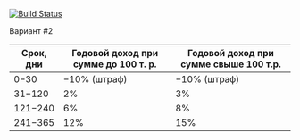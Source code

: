 [![Build Status](https://travis-ci.org/PetrukEgor/Deposit-calc.svg?branch=master)](https://travis-ci.org/PetrukEgor/Deposit-calc)

Вариант #2

<div class="wy-table-responsive"><div class="wy-table-responsive"><table class="docutils">
<colgroup>
<col width="11%">
<col width="43%">
<col width="46%">
</colgroup>
<thead valign="bottom">
<tr class="row-odd"><th class="head">Срок, дни</th>
<th class="head">Годовой доход при сумме до 100 т. р.</th>
<th class="head">Годовой доход при сумме свыше 100 т.р.</th>
</tr>
</thead>
<tbody valign="top">
<tr class="row-even"><td>0−30</td>
<td>−10% (штраф)</td>
<td>−10% (штраф)</td>
</tr>
<tr class="row-odd"><td>31−120</td>
<td>2%</td>
<td>3%</td>
</tr>
<tr class="row-even"><td>121−240</td>
<td>6%</td>
<td>8%</td>
</tr>
<tr class="row-odd"><td>241−365</td>
<td>12%</td>
<td>15%</td>
</tr>
</tbody>
</table>
